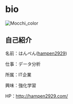 # bio
![Mocchi_color](https://user-images.githubusercontent.com/34574033/54477569-70e0b600-484c-11e9-8a72-a48098f0b49c.png)

## 自己紹介
名前：はんぺん([hampen2929](https://twitter.com/hampen2929))

仕事：データ分析

所属：IT企業

興味：強化学習

HP：http://hampen2929.com/
